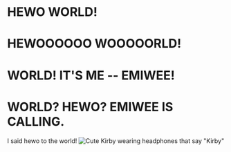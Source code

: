 # HEWO WORLD!
# HEWOOOOOO WOOOOORLD!
# WORLD! IT'S ME -- EMIWEE!
# WORLD? HEWO? EMIWEE IS CALLING.
I said hewo to the world!
![Cute Kirby wearing headphones that say "Kirby"](https://wallpapers.com/images/high/kirby-pictures-c4gzcgq56ww4dbo7.webp)
